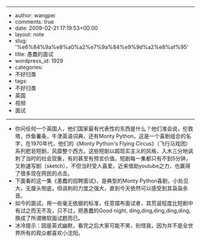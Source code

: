 - --
- author: wangpei
- comments: true
- date: 2009-02-21 17:19:53+00:00
- layout: note
- slug: '%e6%84%9a%e8%a0%a2%e7%9a%84%e9%9d%a2%e8%af%95'
- title: 愚蠢的面试
- wordpress_id: 1929
- categories:
- 不好归类
- tags:
- 不好归类
- 英国
- 视频
- 面试
- --
- 你问任何一个英国人，他们国家最有代表性的东西是什么？他们准会说，伦敦塔，炸鱼薯条，牛津英语词典，还有Monty Python，这是一个喜剧组合的名字，在1970年代，他们的《Monty Python's Flying Circus》（飞行马戏团）系列肥皂短剧，风靡整个西方。这些短剧以超现实主义的风格，入木三分地讽刺了当时的社会现象，有的甚至有预言价值。短剧每一集都只有不到5分钟，又称速写剧（sketch），不但当时受人喜爱。近来借助youtube之力，也赢得了很多现在网民的点击。
- 下面看的这一集《愚蠢的招聘面试》，是典型的Monty Python喜剧，小处见大，无厘头倒底，但讽刺的力度之强大，直到今天依然可以感受到其袅袅余音。
- 如今的面试，用一些毫无依据的标准，任意摆布面试者，其荒诞程度比短剧中有过之而无不及，只不过，把愚蠢的Good night, ding,ding,ding,ding,ding,换成了所谓微软面试题而已。
- 冰冷提示：因是英式幽默，看完之后大家可能不笑，别怪我，因为并不是全世界所有的观众都喜欢小沈阳。
